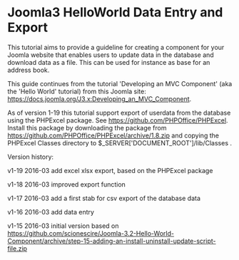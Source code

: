 # Joomla3 HelloWorld Data Entry and Export
This tutorial aims to provide a guideline for creating a component for your Joomla website that enables users to update data in the database and download data as a file. This can be used for instance as base for an address book.

This guide continues from the tutorial 'Developing an MVC Component' (aka the 'Hello World' tutorial) from this Joomla site: https://docs.joomla.org/J3.x:Developing_an_MVC_Component.

As of version 1-19 this tutorial support export of userdata from the database using the PHPExcel package. See https://github.com/PHPOffice/PHPExcel.
Install this package by downloading the package from https://github.com/PHPOffice/PHPExcel/archive/1.8.zip and copying the PHPExcel Classes directory to $_SERVER['DOCUMENT_ROOT']/lib/Classes .


Version history:

v1-19 2016-03	add excel xlsx export, based on the PHPExcel package

v1-18 2016-03	improved export function

v1-17 2016-03	add a first stab for csv export of the database data

v1-16 2016-03	add data entry

v1-15 2016-03	initial version based on https://github.com/scionescire/Joomla-3.2-Hello-World-Component/archive/step-15-adding-an-install-uninstall-update-script-file.zip